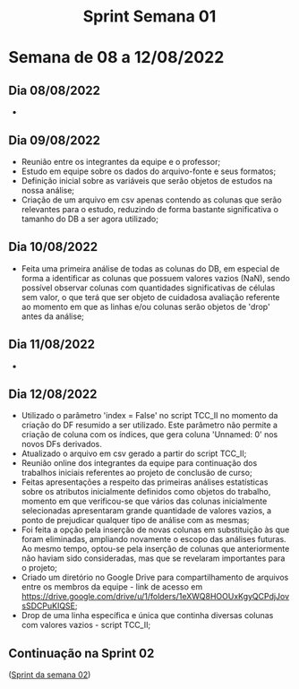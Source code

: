 <h1 align="center"> Sprint Semana 01 </h1>

# Semana de 08 a 12/08/2022

## Dia 08/08/2022
- 

## Dia 09/08/2022
- Reunião entre os integrantes da equipe e o professor;
- Estudo em equipe sobre os dados do arquivo-fonte e seus formatos;
- Definição inicial sobre as variáveis que serão objetos de estudos na nossa análise;
- Criação de um arquivo em csv apenas contendo as colunas que serão relevantes para o estudo, reduzindo de forma bastante significativa o tamanho do DB a ser agora utilizado;

## Dia 10/08/2022
- Feita uma primeira análise de todas as colunas do DB, em especial de forma a identificar as colunas que possuem valores vazios (NaN), sendo possível observar colunas com quantidades significativas de células sem valor, o que terá que ser objeto de cuidadosa avaliação referente ao momento em que as linhas e/ou colunas serão objetos de 'drop' antes da análise; 

## Dia 11/08/2022
- 

## Dia 12/08/2022
- Utilizado o parâmetro 'index = False' no script TCC_II no momento da criação do DF resumido a ser utilizado. Este parâmetro não permite a criação de coluna com os índices, que gera coluna 'Unnamed: 0' nos novos DFs derivados.
- Atualizado o arquivo em csv gerado a partir do script TCC_II;
- Reunião online dos integrantes da equipe para continuação dos trabalhos iniciais referentes ao projeto de conclusão de curso;
- Feitas apresentações a respeito das primeiras análises estatísticas sobre os atributos inicialmente definidos como objetos do trabalho, momento em que verificou-se que vários das colunas inicialmente selecionadas apresentaram grande quantidade de valores vazios, a ponto de prejudicar qualquer tipo de análise com as mesmas;
- Foi feita a opção pela inserção de novas colunas em substituição às que foram eliminadas, ampliando novamente o escopo das análises futuras. Ao mesmo tempo, optou-se pela inserção de colunas que anteriormente não haviam sido consideradas, mas que se revelaram importantes para o projeto;
- Criado um diretório no Google Drive para compartilhamento de arquivos entre os membros da equipe - link de acesso em <https://drive.google.com/drive/u/1/folders/1eXWQ8HOOUxKgyQCPdjJovsSDCPuKIQSE>;
- Drop de uma linha específica e única que continha diversas colunas com valores vazios - script TCC_II; 

## Continuação na Sprint 02
([Sprint da semana 02](/Sprint/Sprint02.md))